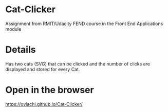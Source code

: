 # Cat-Clicker
Assignment from RMIT/Udacity FEND course in the Front End Applications module

# Details
Has two cats (SVG) that can be clicked and the number of clicks are displayed and stored for every Cat.

# Open in the browser
https://ovlachi.github.io/Cat-Clicker/

